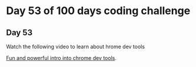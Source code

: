 # Day 53 of 100 days coding challenge

## Day 53

Watch the following video to learn about hrome dev tools

[Fun and powerful intro into chrome dev tools](https://youtu.be/t1c5tNPpXjs?si=IUpG99R51RO888MW).